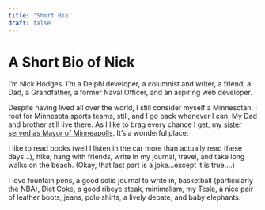 ```yaml
---
title: 'Short Bio'
draft: false
---
```


# A Short Bio of Nick

I’m Nick Hodges. I’m a Delphi developer, a columnist and writer, a friend, a Dad, a Grandfather, a former Naval Officer, and an aspiring web developer.

Despite having lived all over the world, I still consider myself a Minnesotan. I root for Minnesota sports teams, still, and I go back whenever I can. My Dad and brother still live there. As I like to brag every chance I get, my [sister served as Mayor of Minneapolis](https://en.wikipedia.org/wiki/Betsy_Hodges). It’s a wonderful place.

I like to read books (well I listen in the car more than actually read these days...), hike, hang with friends, write in my journal, travel, and take long walks on the beach. (Okay, that last part is a joke…except it is true….)

I love fountain pens, a good solid journal to write in, basketball (particularly the NBA), Diet Coke, a good ribeye steak, minimalism, my Tesla, a nice pair of leather boots, jeans, polo shirts, a lively debate, and baby elephants.
